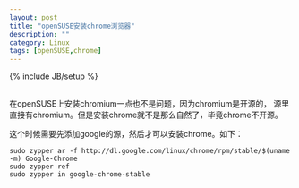 ```yaml
---
layout: post
title: "openSUSE安装chrome浏览器"
description: ""
category: Linux
tags: [openSUSE,chrome]
---
```

{% include JB/setup %}
##
在openSUSE上安装chromium一点也不是问题，因为chromium是开源的，
源里直接有chromium。但是安装chrome就不是那么自然了，毕竟chrome不开源。

这个时候需要先添加google的源，然后才可以安装chrome。如下：
```
sudo zypper ar -f http://dl.google.com/linux/chrome/rpm/stable/$(uname -m) Google-Chrome
sudo zypper ref
sudo zypper in google-chrome-stable
```

